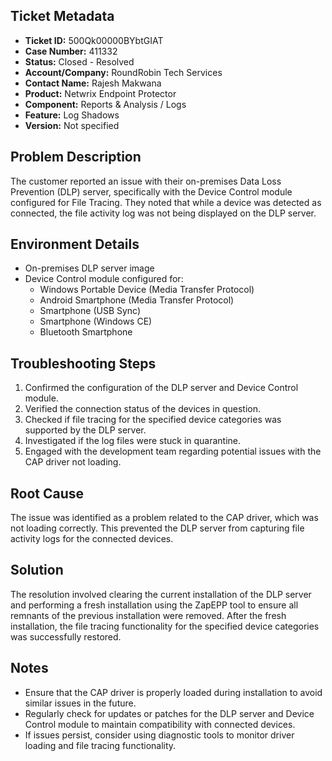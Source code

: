 ## Ticket Metadata
- **Ticket ID:** 500Qk00000BYbtGIAT
- **Case Number:** 411332
- **Status:** Closed - Resolved
- **Account/Company:** RoundRobin Tech Services
- **Contact Name:** Rajesh Makwana
- **Product:** Netwrix Endpoint Protector
- **Component:** Reports & Analysis / Logs
- **Feature:** Log Shadows
- **Version:** Not specified

## Problem Description
The customer reported an issue with their on-premises Data Loss Prevention (DLP) server, specifically with the Device Control module configured for File Tracing. They noted that while a device was detected as connected, the file activity log was not being displayed on the DLP server.

## Environment Details
- On-premises DLP server image
- Device Control module configured for:
  - Windows Portable Device (Media Transfer Protocol)
  - Android Smartphone (Media Transfer Protocol)
  - Smartphone (USB Sync)
  - Smartphone (Windows CE)
  - Bluetooth Smartphone

## Troubleshooting Steps
1. Confirmed the configuration of the DLP server and Device Control module.
2. Verified the connection status of the devices in question.
3. Checked if file tracing for the specified device categories was supported by the DLP server.
4. Investigated if the log files were stuck in quarantine.
5. Engaged with the development team regarding potential issues with the CAP driver not loading.

## Root Cause
The issue was identified as a problem related to the CAP driver, which was not loading correctly. This prevented the DLP server from capturing file activity logs for the connected devices.

## Solution
The resolution involved clearing the current installation of the DLP server and performing a fresh installation using the ZapEPP tool to ensure all remnants of the previous installation were removed. After the fresh installation, the file tracing functionality for the specified device categories was successfully restored.

## Notes
- Ensure that the CAP driver is properly loaded during installation to avoid similar issues in the future.
- Regularly check for updates or patches for the DLP server and Device Control module to maintain compatibility with connected devices.
- If issues persist, consider using diagnostic tools to monitor driver loading and file tracing functionality.